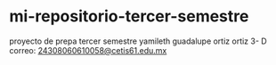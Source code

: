 # mi-repositorio-tercer-semestre
proyecto de prepa tercer semestre
yamileth guadalupe ortiz ortiz 
3- D 
correo: 24308060610058@cetis61.edu.mx
